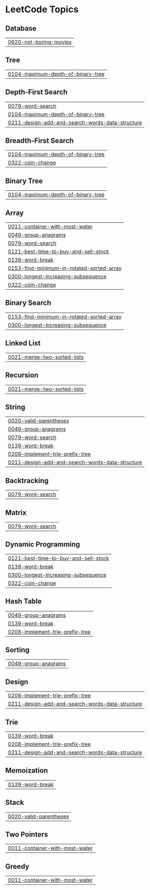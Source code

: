 <!---LeetCode Topics Start-->
# LeetCode Topics
## Database
|  |
| ------- |
| [0620-not-boring-movies](https://github.com/taurus09318976/leet_code/tree/master/0620-not-boring-movies) |
## Tree
|  |
| ------- |
| [0104-maximum-depth-of-binary-tree](https://github.com/taurus09318976/leet_code/tree/master/0104-maximum-depth-of-binary-tree) |
## Depth-First Search
|  |
| ------- |
| [0079-word-search](https://github.com/taurus09318976/leet_code/tree/master/0079-word-search) |
| [0104-maximum-depth-of-binary-tree](https://github.com/taurus09318976/leet_code/tree/master/0104-maximum-depth-of-binary-tree) |
| [0211-design-add-and-search-words-data-structure](https://github.com/taurus09318976/leet_code/tree/master/0211-design-add-and-search-words-data-structure) |
## Breadth-First Search
|  |
| ------- |
| [0104-maximum-depth-of-binary-tree](https://github.com/taurus09318976/leet_code/tree/master/0104-maximum-depth-of-binary-tree) |
| [0322-coin-change](https://github.com/taurus09318976/leet_code/tree/master/0322-coin-change) |
## Binary Tree
|  |
| ------- |
| [0104-maximum-depth-of-binary-tree](https://github.com/taurus09318976/leet_code/tree/master/0104-maximum-depth-of-binary-tree) |
## Array
|  |
| ------- |
| [0011-container-with-most-water](https://github.com/taurus09318976/leet_code/tree/master/0011-container-with-most-water) |
| [0049-group-anagrams](https://github.com/taurus09318976/leet_code/tree/master/0049-group-anagrams) |
| [0079-word-search](https://github.com/taurus09318976/leet_code/tree/master/0079-word-search) |
| [0121-best-time-to-buy-and-sell-stock](https://github.com/taurus09318976/leet_code/tree/master/0121-best-time-to-buy-and-sell-stock) |
| [0139-word-break](https://github.com/taurus09318976/leet_code/tree/master/0139-word-break) |
| [0153-find-minimum-in-rotated-sorted-array](https://github.com/taurus09318976/leet_code/tree/master/0153-find-minimum-in-rotated-sorted-array) |
| [0300-longest-increasing-subsequence](https://github.com/taurus09318976/leet_code/tree/master/0300-longest-increasing-subsequence) |
| [0322-coin-change](https://github.com/taurus09318976/leet_code/tree/master/0322-coin-change) |
## Binary Search
|  |
| ------- |
| [0153-find-minimum-in-rotated-sorted-array](https://github.com/taurus09318976/leet_code/tree/master/0153-find-minimum-in-rotated-sorted-array) |
| [0300-longest-increasing-subsequence](https://github.com/taurus09318976/leet_code/tree/master/0300-longest-increasing-subsequence) |
## Linked List
|  |
| ------- |
| [0021-merge-two-sorted-lists](https://github.com/taurus09318976/leet_code/tree/master/0021-merge-two-sorted-lists) |
## Recursion
|  |
| ------- |
| [0021-merge-two-sorted-lists](https://github.com/taurus09318976/leet_code/tree/master/0021-merge-two-sorted-lists) |
## String
|  |
| ------- |
| [0020-valid-parentheses](https://github.com/taurus09318976/leet_code/tree/master/0020-valid-parentheses) |
| [0049-group-anagrams](https://github.com/taurus09318976/leet_code/tree/master/0049-group-anagrams) |
| [0079-word-search](https://github.com/taurus09318976/leet_code/tree/master/0079-word-search) |
| [0139-word-break](https://github.com/taurus09318976/leet_code/tree/master/0139-word-break) |
| [0208-implement-trie-prefix-tree](https://github.com/taurus09318976/leet_code/tree/master/0208-implement-trie-prefix-tree) |
| [0211-design-add-and-search-words-data-structure](https://github.com/taurus09318976/leet_code/tree/master/0211-design-add-and-search-words-data-structure) |
## Backtracking
|  |
| ------- |
| [0079-word-search](https://github.com/taurus09318976/leet_code/tree/master/0079-word-search) |
## Matrix
|  |
| ------- |
| [0079-word-search](https://github.com/taurus09318976/leet_code/tree/master/0079-word-search) |
## Dynamic Programming
|  |
| ------- |
| [0121-best-time-to-buy-and-sell-stock](https://github.com/taurus09318976/leet_code/tree/master/0121-best-time-to-buy-and-sell-stock) |
| [0139-word-break](https://github.com/taurus09318976/leet_code/tree/master/0139-word-break) |
| [0300-longest-increasing-subsequence](https://github.com/taurus09318976/leet_code/tree/master/0300-longest-increasing-subsequence) |
| [0322-coin-change](https://github.com/taurus09318976/leet_code/tree/master/0322-coin-change) |
## Hash Table
|  |
| ------- |
| [0049-group-anagrams](https://github.com/taurus09318976/leet_code/tree/master/0049-group-anagrams) |
| [0139-word-break](https://github.com/taurus09318976/leet_code/tree/master/0139-word-break) |
| [0208-implement-trie-prefix-tree](https://github.com/taurus09318976/leet_code/tree/master/0208-implement-trie-prefix-tree) |
## Sorting
|  |
| ------- |
| [0049-group-anagrams](https://github.com/taurus09318976/leet_code/tree/master/0049-group-anagrams) |
## Design
|  |
| ------- |
| [0208-implement-trie-prefix-tree](https://github.com/taurus09318976/leet_code/tree/master/0208-implement-trie-prefix-tree) |
| [0211-design-add-and-search-words-data-structure](https://github.com/taurus09318976/leet_code/tree/master/0211-design-add-and-search-words-data-structure) |
## Trie
|  |
| ------- |
| [0139-word-break](https://github.com/taurus09318976/leet_code/tree/master/0139-word-break) |
| [0208-implement-trie-prefix-tree](https://github.com/taurus09318976/leet_code/tree/master/0208-implement-trie-prefix-tree) |
| [0211-design-add-and-search-words-data-structure](https://github.com/taurus09318976/leet_code/tree/master/0211-design-add-and-search-words-data-structure) |
## Memoization
|  |
| ------- |
| [0139-word-break](https://github.com/taurus09318976/leet_code/tree/master/0139-word-break) |
## Stack
|  |
| ------- |
| [0020-valid-parentheses](https://github.com/taurus09318976/leet_code/tree/master/0020-valid-parentheses) |
## Two Pointers
|  |
| ------- |
| [0011-container-with-most-water](https://github.com/taurus09318976/leet_code/tree/master/0011-container-with-most-water) |
## Greedy
|  |
| ------- |
| [0011-container-with-most-water](https://github.com/taurus09318976/leet_code/tree/master/0011-container-with-most-water) |
<!---LeetCode Topics End-->
